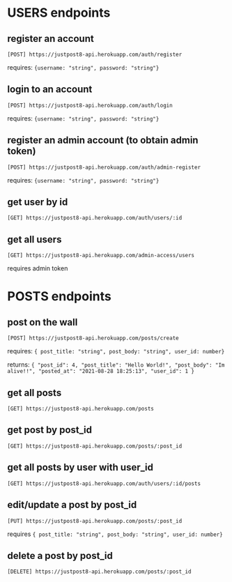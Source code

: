 #

# USERS endpoints

## register an account

`[POST] https://justpost8-api.herokuapp.com/auth/register`

requires: `{username: "string", password: "string"}`

## login to an account

`[POST] https://justpost8-api.herokuapp.com/auth/login`

requires: `{username: "string", password: "string"}`

## register an admin account (to obtain admin token)

`[POST] https://justpost8-api.herokuapp.com/auth/admin-register`

requires: `{username: "string", password: "string"}`

## get user by id

`[GET] https://justpost8-api.herokuapp.com/auth/users/:id`

## get all users

`[GET] https://justpost8-api.herokuapp.com/admin-access/users`

requires admin token

# POSTS endpoints

## post on the wall

`[POST] https://justpost8-api.herokuapp.com/posts/create`

requires: `{ post_title: "string", post_body: "string", user_id: number}`

returns: `{ "post_id": 4, "post_title": "Hello World!", "post_body": "Im alive!!", "posted_at": "2021-08-28 18:25:13", "user_id": 1 }`

## get all posts

`[GET] https://justpost8-api.herokuapp.com/posts`

## get post by post_id

`[GET] https://justpost8-api.herokuapp.com/posts/:post_id`

## get all posts by user with user_id

`[GET] https://justpost8-api.herokuapp.com/auth/users/:id/posts`

## edit/update a post by post_id

`[PUT] https://justpost8-api.herokuapp.com/posts/:post_id`

requires `{ post_title: "string", post_body: "string", user_id: number}`

## delete a post by post_id

`[DELETE] https://justpost8-api.herokuapp.com/posts/:post_id `
